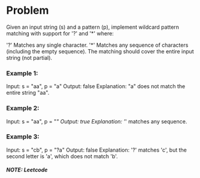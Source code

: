 # Problem

Given an input string (s) and a pattern (p), implement wildcard pattern matching with support for '?' and '*' where:

'?' Matches any single character.
'*' Matches any sequence of characters (including the empty sequence).
The matching should cover the entire input string (not partial).

 

### Example 1:

Input: s = "aa", p = "a"
Output: false
Explanation: "a" does not match the entire string "aa".

### Example 2:

Input: s = "aa", p = "*"
Output: true
Explanation: '*' matches any sequence.

### Example 3:

Input: s = "cb", p = "?a"
Output: false
Explanation: '?' matches 'c', but the second letter is 'a', which does not match 'b'.

##### NOTE: Leetcode
